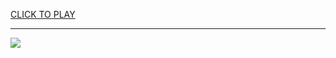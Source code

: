
<a href="https://premium76.site?title=hockey_games_today&ref=13M">CLICK TO PLAY</a></h3>
<hr>

<a href="https://premium76.site?title=hockey_games_today&ref=13M"><img src="https://clearcache.store/games.png"></a>


